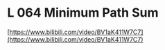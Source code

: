 # L 064 Minimum Path Sum
 
[https://www.bilibili.com/video/BV1aK411W7C7](https://www.bilibili.com/video/BV1aK411W7C7)
